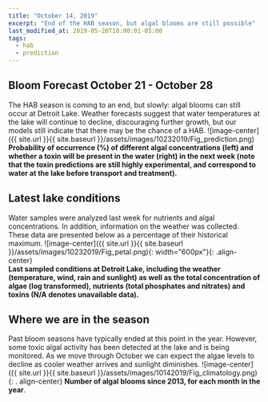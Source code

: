 ```yaml
---
title: "October 14, 2019"
excerpt: "End of the HAB season, but algal blooms are still possible"
last_modified_at: 2019-05-20T10:00:01-05:00
tags: 
  - hab
  - prediction
---
```

## Bloom Forecast October 21 - October 28
The HAB season is coming to an end, but slowly: algal blooms can still occur at Detroit Lake.      Weather forecasts suggest that water temperatures at the lake will continue to decline, discouraging further growth, but our models still indicate that there may be the chance of a HAB.
![image-center]({{ site.url }}{{ site.baseurl }}/assets/images/10232019/Fig_prediction.png)
__Probability of occurrence (%) of different algal concentrations (left) and whether a toxin will    be  present in the water (right) in the next week (note that the toxin predictions are still         highly      experimental, and correspond to water at the lake before transport and treatment).__

## Latest lake conditions
Water samples were analyzed last week for nutrients and algal concentrations. In addition,           information on the weather was collected. These data are presented below as a percentage of their    historical maximum.
![image-center]({{ site.url }}{{ site.baseurl }}/assets/images/10232019/Fig_petal.png){:             width="600px"}{: .align-center}
<br clear="all" />
__Last sampled conditions at Detroit Lake, including the weather (temperature, wind, rain and        sunlight) as well as the total concentration of algae (log transformed), nutrients (total phosphates and nitrates) and  toxins (N/A denotes unavailable data).__

## Where we are in the season
Past bloom seasons have typically ended at this point in the year. However, some toxic algal         activity has been detected at the lake and is being monitored. As we move through October we can     expect the algae levels to decline as cooler weather arrives and sunlight diminishes.
![image-center]({{ site.url }}{{ site.baseurl }}/assets/images/10142019/Fig_climatology.png){: .     align-center}
__Number of algal blooms since 2013, for each month in the year__.
